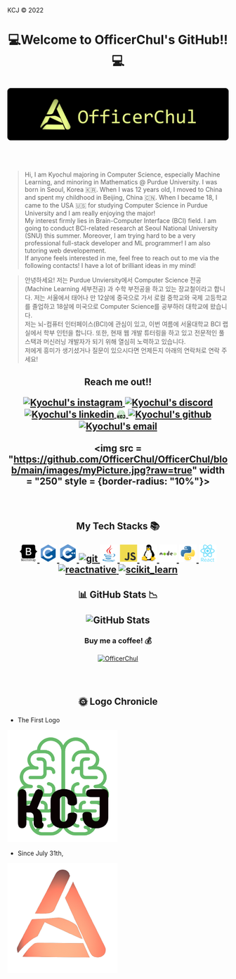 KCJ © 2022
# <p align = "center"> 💻Welcome to OfficerChul's GitHub!!💻 <br /><br /> <img src="https://github.com/OfficerChul/OfficerChul/blob/main/images/banner.png?raw=true" /><br /><br />

> Hi, I am Kyochul majoring in Computer Science, especially Machine Learning, and minoring in Mathematics @ Purdue University. I was born in Seoul, Korea 🇰🇷. When I was 12 years old, I moved to China and spent my childhood in Beijing, China 🇨🇳. When I became 18, I came to the USA 🇺🇸 for studying Computer Science in Purdue University and I am really enjoying the major! <br /> My interest firmly lies in Brain-Computer Interface (BCI) field. I am going to conduct BCI-related research at Seoul National University (SNU) this summer. Moreover, I am trying hard to be a very professional full-stack developer and ML programmer! I am also tutoring web developement. <br />If anyone feels interested in me, feel free to reach out to me via the following contacts! I have a lot of brilliant ideas in my mind!

> 안녕하세요! 저는 Purdue Unviersity에서 Computer Science 전공 (Machine Learning 세부전공) 과 수학 부전공을 하고 있는 장교철이라고 합니다. 저는 서울에서 태어나 만 12살에 중국으로 가서 로컬 중학교와 국제 고등학교를 졸업하고 18살에 미국으로 Computer Science를 공부하러 대학교에 왔습니다. <br /> 저는 뇌-컴퓨터 인터페이스(BCI)에 관심이 있고, 이번 여름에 서울대학교 BCI 랩실에서 학부 인턴을 합니다. 또한, 현재 웹 개발 튜터링을 하고 있고 전문적인 풀 스택과 머신러닝 개발자가 되기 위해 열심히 노력하고 있습니다. <br /> 저에게 흥미가 생기셨거나 질문이 있으시다면 언제든지 아래의 연락처로 연락 주세요!

## <p align = "center"> Reach me out!! </p> <p align = "center"> <a href = "https://www.instagram.com/kjang_hochul/"> <img align = "center" alt = "Kyochul's instagram" width = "22px" src = "https://camo.githubusercontent.com/c9dacf0f25a1489fdbc6c0d2b41cda58b77fa210a13a886d6f99e027adfbd358/68747470733a2f2f6564656e742e6769746875622e696f2f537570657254696e7949636f6e732f696d616765732f7376672f696e7374616772616d2e737667"> </a> <a href = "https://discord.com/users/407062512840998922"> <img align = "center" alt = "Kyochul's discord" width = "22px" src = "https://camo.githubusercontent.com/79fcdc7c43f1a1d7c175827976ffee8177814a016fb1b9578ff70f1aef759578/68747470733a2f2f6564656e742e6769746875622e696f2f537570657254696e7949636f6e732f696d616765732f7376672f646973636f72642e737667"> </a> <a href = "https://www.linkedin.com/in/kyochul-jang-93b263208/"> <img align = "center" alt = "Kyochul's linkedin" width = "22px" src = "https://camo.githubusercontent.com/c8a9c5b414cd812ad6a97a46c29af67239ddaeae08c41724ff7d945fb4c047e5/68747470733a2f2f6564656e742e6769746875622e696f2f537570657254696e7949636f6e732f696d616765732f7376672f6c696e6b6564696e2e737667"> </a> <a href = "https://kyochul-website.netlify.app/"> <img align = "center" alt = "Kyochul's personal website" width = "22px" src = "https://github.com/OfficerChul/OfficerChul/blob/main/images/logo.png?raw=true"> </a> <a href = "https://github.com/OfficerChul"> <img align = "center" alt = "Kyochul's github" width = "22px" src = "https://camo.githubusercontent.com/b079fe922f00c4b86f1b724fbc2e8141c468794ce8adbc9b7456e5e1ad09c622/68747470733a2f2f6564656e742e6769746875622e696f2f537570657254696e7949636f6e732f696d616765732f7376672f6769746875622e737667"> </a> <a href = "mailto:gcj1234567890@gmail.com"> <img align = "center" alt = "Kyochul's email" width = "22px" src = "https://cdn-icons-png.flaticon.com/512/726/726623.png"> </a> <br /> <br /> <img src = "https://github.com/OfficerChul/OfficerChul/blob/main/images/myPicture.jpg?raw=true" width = "250" style = {border-radius: "10%"}></p> </p> <br />


## <p align = "center"> My Tech Stacks :books:</p> <p align = "center"> <a href="https://getbootstrap.com" target="_blank" rel="noreferrer"> <img src="https://raw.githubusercontent.com/devicons/devicon/master/icons/bootstrap/bootstrap-plain-wordmark.svg" alt="bootstrap" width="40" height="40"/> </a> <a href="https://www.cprogramming.com/" target="_blank" rel="noreferrer"> <img src="https://raw.githubusercontent.com/devicons/devicon/master/icons/c/c-original.svg" alt="c" width="40" height="40"/> </a> <a href="https://www.w3schools.com/cpp/" target="_blank" rel="noreferrer"> <img src="https://raw.githubusercontent.com/devicons/devicon/master/icons/cplusplus/cplusplus-original.svg" alt="cplusplus" width="40" height="40"/> </a> <a href="https://git-scm.com/" target="_blank" rel="noreferrer"> <img src="https://www.vectorlogo.zone/logos/git-scm/git-scm-icon.svg" alt="git" width="40" height="40"/> </a> <a href="https://www.java.com" target="_blank" rel="noreferrer"> <img src="https://raw.githubusercontent.com/devicons/devicon/master/icons/java/java-original.svg" alt="java" width="40" height="40"/> </a> <a href="https://developer.mozilla.org/en-US/docs/Web/JavaScript" target="_blank" rel="noreferrer"> <img src="https://raw.githubusercontent.com/devicons/devicon/master/icons/javascript/javascript-original.svg" alt="javascript" width="40" height="40"/> </a> <a href="https://www.linux.org/" target="_blank" rel="noreferrer"> <img src="https://raw.githubusercontent.com/devicons/devicon/master/icons/linux/linux-original.svg" alt="linux" width="40" height="40"/> </a> <a href="https://nodejs.org" target="_blank" rel="noreferrer"> <img src="https://raw.githubusercontent.com/devicons/devicon/master/icons/nodejs/nodejs-original-wordmark.svg" alt="nodejs" width="40" height="40"/> </a> <a href="https://www.python.org" target="_blank" rel="noreferrer"> <img src="https://raw.githubusercontent.com/devicons/devicon/master/icons/python/python-original.svg" alt="python" width="40" height="40"/> </a> <a href="https://reactjs.org/" target="_blank" rel="noreferrer"> <img src="https://raw.githubusercontent.com/devicons/devicon/master/icons/react/react-original-wordmark.svg" alt="react" width="40" height="40"/> </a> <a href="https://reactnative.dev/" target="_blank" rel="noreferrer"> <img src="https://reactnative.dev/img/header_logo.svg" alt="reactnative" width="40" height="40"/> </a> <a href="https://scikit-learn.org/" target="_blank" rel="noreferrer"> <img src="https://upload.wikimedia.org/wikipedia/commons/0/05/Scikit_learn_logo_small.svg" alt="scikit_learn" width="40" height="40"/> </a> </p>

## <p align = "center"> 📊 GitHub Stats :chart_with_downwards_trend:<br /><br /> <img src="https://github-readme-stats.vercel.app/api?username=OfficerChul&amp;show_icons=true" alt="GitHub Stats"></p>

<h3 align="center">Buy me a coffee! 💰</h3>
<p align = "center"><a href="https://www.buymeacoffee.com/gcj12345671"> <img src="https://cdn.buymeacoffee.com/buttons/v2/default-yellow.png" height="50" width="210" alt="OfficerChul" /></a></p><br><br>

## <p align = "center">🌞 Logo Chronicle</p>

- The First Logo
<img src = "https://github.com/OfficerChul/OfficerChul/blob/main/images/logo.png?raw=true" width = "250">

- Since July 31th,
<img src = "https://github.com/OfficerChul/OfficerChul/blob/main/images/DALL_E_2022-07-31_14.00.11-removebg-preview.png" width = "250">

<!---
OfficerChul/OfficerChul is a ✨ special ✨ repository because its `README.md` (this file) appears on your GitHub profile.
You can click the Preview link to take a look at your changes.
--->
